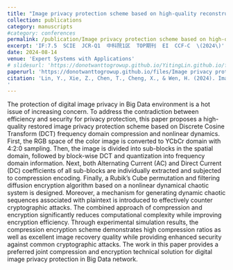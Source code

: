 ```yaml
---
title: "Image privacy protection scheme based on high-quality reconstruction DCT compression and nonlinear dynamics"
collection: publications
category: manuscripts
#category: conferences
permalink: /publication/Image privacy protection scheme based on high-quality reconstruction DCT compression and nonlinear dynamics
excerpt: 'IF:7.5  SCIE  JCR-Q1  中科院1区  TOP期刊  EI  CCF-C  \(2024\)'
date: 2024-08-14
venue: 'Expert Systems with Applications'
# slidesurl: 'https://donotwanttogrowup.github.io/YitingLin.github.io/files/slides1.pdf'
paperurl: 'https://donotwanttogrowup.github.io/files/Image privacy protection scheme based on high-quality reconstruction DCT compression and nonlinear dynamics.pdf'
citation: 'Lin, Y., Xie, Z., Chen, T., Cheng, X., & Wen, H. (2024). Image privacy protection scheme based on high-quality reconstruction DCT compression and nonlinear dynamics. In Expert Systems with Applications (Vol. 257, p. 124891). Elsevier BV. https://doi.org/10.1016/j.eswa.2024.124891
'
---
```


The protection of digital image privacy in Big Data environment is a hot issue of increasing concern. To address the contradiction between efficiency and security for privacy protection, this paper proposes a high-quality restored image privacy protection scheme based on Discrete Cosine Transform (DCT) frequency domain compression and nonlinear dynamics. First, the RGB space of the color image is converted to YCbCr domain with 4:2:0 sampling. Then, the image is divided into sub-blocks in the spatial domain, followed by block-wise DCT and quantization into frequency domain information. Next, both Alternating Current (AC) and Direct Current (DC) coefficients of all sub-blocks are individually extracted and subjected to compression encoding. Finally, a Rubik’s Cube permutation and filtering diffusion encryption algorithm based on a nonlinear dynamical chaotic system is designed. Moreover, a mechanism for generating dynamic chaotic sequences associated with plaintext is introduced to effectively counter cryptographic attacks. The combined approach of compression and encryption significantly reduces computational complexity while improving encryption efficiency. Through experimental simulation results, the compression encryption scheme demonstrates high compression ratios as well as excellent image recovery quality while providing enhanced security against common cryptographic attacks. The work in this paper provides a preferred joint compression and encryption technical solution for digital image privacy protection in Big Data network.
